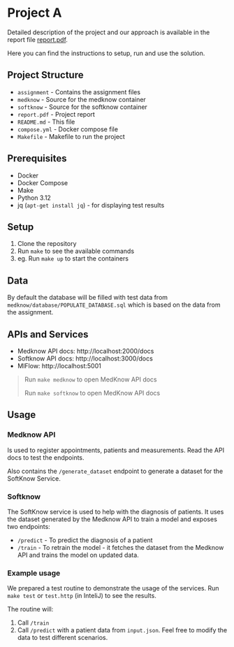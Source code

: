 # Project A
Detailed description of the project and our approach is available in the report file [report.pdf](report.pdf).

Here you can find the instructions to setup, run and use the solution.

## Project Structure
- `assignment` - Contains the assignment files
- `medknow` - Source for the medknow container
- `softknow` - Source for the softknow container
- `report.pdf` - Project report
- `README.md` - This file
- `compose.yml` - Docker compose file
- `Makefile` - Makefile to run the project

## Prerequisites
- Docker
- Docker Compose
- Make
- Python 3.12
- jq (`apt-get install jq`) - for displaying test results

## Setup
1. Clone the repository
2. Run `make` to see the available commands
3. eg. Run `make up` to start the containers

## Data
By default the database will be filled with test data from `medknow/database/POPULATE_DATABASE.sql` which is based on the data from the assignment.

## APIs and Services
- Medknow API docs: http://localhost:2000/docs
- Softknow API docs: http://localhost:3000/docs
- MlFlow: http://localhost:5001

> Run `make medknow` to open MedKnow API docs
> 
> Run `make softknow` to open MedKnow API docs

## Usage
### Medknow API
Is used to register appointments, patients and measurements. Read the API docs to test the endpoints.

Also contains the `/generate_dataset` endpoint to generate a dataset for the SoftKnow Service.

### Softknow
The SoftKnow service is used to help with the diagnosis of patients. It uses the dataset generated by the Medknow API to train a model and exposes two endpoints:
- `/predict` - To predict the diagnosis of a patient
- `/train` - To retrain the model - it fetches the dataset from the Medknow API and trains the model on updated data.

### Example usage
We prepared a test routine to demonstrate the usage of the services.
Run `make test` or `test.http` (in InteliJ) to see the results.

The routine will:
1. Call `/train`
2. Call `/predict` with a patient data from `input.json`. Feel free to modify the data to test different scenarios.

